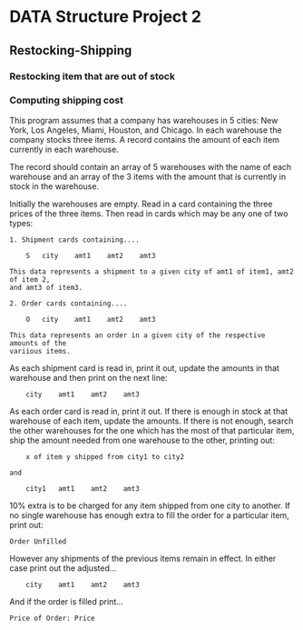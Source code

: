 # DATA Structure Project 2
## Restocking-Shipping
### Restocking item that are out of stock
### Computing shipping cost


This program assumes that a company has warehouses in 5 cities: New York,
Los Angeles, Miami, Houston, and Chicago. In each warehouse the company stocks three
items. A record contains the amount of each item currently in each warehouse.

The record should contain an array of 5 warehouses with the name of each warehouse
and an array of the 3 items with the amount that is currently in stock in the warehouse.

Initially the warehouses are empty. Read in a card containing the three prices of the
three items. Then read in cards which may be any one of two types:

    1. Shipment cards containing....

        S   city    amt1    amt2    amt3

    This data represents a shipment to a given city of amt1 of item1, amt2 of item 2,
    and amt3 of item3.

    2. Order cards containing....

        O   city    amt1    amt2    amt3

    This data represents an order in a given city of the respective amounts of the
    variious items.



As each shipment card is read in, print it out, update the amounts in that warehouse
and then print on the next line:

        city    amt1    amt2    amt3

As each order card is read in, print it out. If there is enough in stock at that
warehouse of each item, update the amounts. If there is not enough, search the other
warehouses for the one which has the most of that particular item, ship the amount
needed from one warehouse to the other, printing out:

        x of item y shipped from city1 to city2

    and

        city1   amt1    amt2    amt3

10% extra is to be charged for any item shipped from one city to another. If no
single warehouse has enough extra to fill the order for a particular item, print out:

    Order Unfilled

However any shipments of the previous items remain in effect.
In either case print out the adjusted...

        city    amt1    amt2    amt3

And if the order is filled print...

    Price of Order: Price
